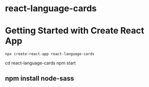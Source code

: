 # react-language-cards

# Getting Started with Create React App
    npx create-react-app react-language-cards
   
   cd react-language-cards
   npm start

## npm install node-sass

